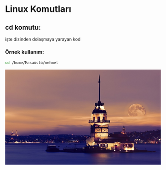 # Linux Komutları
##  cd komutu:
işte dizinden dolaşmaya yarayan kod
### Örnek kullanım:
```bash
cd /home/Masaüstü/mehmet
```
![Açıklayıcı görsel](/kiz-kulesinin-hikayesi.jpg)